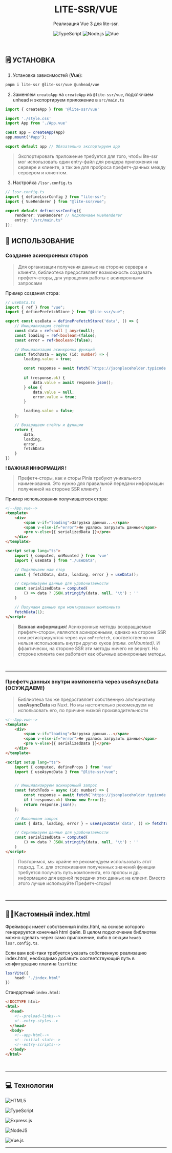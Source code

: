 <div align='center'>
    <h1><b>LITE-SSR/VUE</b></h1>
    <!-- <img src='' width='250' height='250' /> -->
    <p>Реализация Vue 3 для lite-ssr.</p>

![TypeScript](https://badgen.net/badge/TypeScript/5.3.3/blue?)
![Node.js](https://badgen.net/badge/Node.js/20.17.0/green?)
![Vue](https://badgen.net/badge/Vue/3.5.12/cyan?)

</div>

<br />

## 🗒️ **УСТАНОВКА**

1. Установка зависимостей (**Vue**):
```bash
pnpm i lite-ssr @lite-ssr/vue @unhead/vue 
```

2. Заменяем `createApp` на `createApp` из `@lite-ssr/vue`, подключаем unhead и экспортируем приложение в `src/main.ts`

```ts
import { createApp } from '@lite-ssr/vue'

import './style.css'
import App from './App.vue'

const app = createApp(App)
app.mount('#app');

export default app // Обязательно экспортируем app
```

> Экспортировать приложение требуется для того, чтобы lite-ssr мог использовать один entry-файл для рендера приложения на сервере и клиенте, а так же для проброса префетч-данных между сервером и клиентом.

3. Настройка `/lssr.config.ts`

``` ts
// lssr.config.ts
import { defineLssrConfig } from "lite-ssr";
import { VueRenderer } from "@lite-ssr/vue";

export default defineLssrConfig({
    renderer: VueRenderer // Подключаем VueRenderer
    entry: "/src/main.ts"
});
```


## 🔎 **ИСПОЛЬЗОВАНИЕ**

### Создание асинхронных сторов
> Для организации получения данных на стороне сервера и клиента, библиотека предоставляет возможность создавать префетч-сторы, для упрощения работы с асинхронными запросами

Пример создания стора:
```typescript
// useData.ts
import { ref } from "vue";
import { definePrefetchStore } from "@lite-ssr/vue";

export const useData = definePrefetchStore('data', () => {
    // Инициализация стейтов
    const data = ref<null | any>(null);
    const loading = ref<boolean>(false);
    const error = ref<boolean>(false);

    // Инициализация асинхроных функций
    const fetchData = async (id: number) => {
        loading.value = true;

        const response = await fetch(`https://jsonplaceholder.typicode.com/todos/${id}`);
        
        if (response.ok) {
            data.value = await response.json();
        } else {
            data.value = null;
            error.value = true;
        }

        loading.value = false;
    };

    // Возвращаем стейты и функции
    return {
        data,
        loading,
        error,
        fetchData
    }
})
```

**! ВАЖНАЯ ИНФОРМАЦИЯ !**
> Префетч-сторы, как и сторы Pinia требуют уникального наименования. Это нужно для правильной передачи информации полученной на стороне SSR клиенту !

Пример использования получившегося стора:
```html
<!--App.vue-->
<template>
    <div>
        <span v-if="loading">Загрузка данных...</span>
        <span v-else-if="error">Не удалось загрузить данные</span>
        <pre v-else>{{ serializedData }}</pre>
    </div>
</template>

<script setup lang="ts">
    import { computed, onMounted } from 'vue'
    import { useData } from "./useData";

    // Подключаем наш стор
    const { fetchData, data, loading, error } = useData(); 

    // Сериализуем данные для удобочитаемости
    const serializedData = computed( 
        () => data ? JSON.stringify(data, null, '\t') : ''
    )

    // Получаем данные при монтировании компонента
    fetchData(1);
</script>
```

> **Важная информация**! Асинхронные методы возвращаемые префетч-стором, являются асинхронными, однако на стороне SSR они регистрируются через хук `onPrefetch`, соответственно их нельзя использовать внутри других хуков *(прим. onMounted)*. И ффактически, на стороне SSR эти методы ничего не вернут. На стороне клиента они работают как обычные асинхронные методы.
<br />

---
### Префетч данных внутри компонента через useAsyncData (ОСУЖДАЕМ!)
> Библиотека так же предоставляет собственную альтернативу **useAsyncData** из Nuxt. Но мы настоятельно рекомендуем не использовать его, по причине низкой производительности

```html
<!--App.vue-->
<template>
    <div>
        <span v-if="loading">Загрузка данных...</span>
        <span v-else-if="error">Не удалось загрузить данные</span>
        <pre v-else>{{ serializedData }}</pre>
    </div>
</template>

<script setup lang="ts">
    import { computed, defineProps } from 'vue'
    import { useAsyncData } from "@lite-ssr/vue";


    // Инициализируем асинхронный запрос
    const fetchTodo = async (id: number) => {
        const response = await fetch(`https://jsonplaceholder.typicode.com/todos/${id}`);
        if (!response.ok) throw new Error();
        return response.json();
    };

    // Выполняем запрос
    const { data, loading, error } = useAsyncData('data', () => fetchTodo(1));

    // Сериализуем данные для удобочитаемости
    const serializedData = computed( 
        () => data ? JSON.stringify(data, null, '\t') : ''
    )
</script>
```

> Повторимся, мы крайне не рекомендуем использовать этот подход. Т.к. для отслеживания полученных значений функции требуется получать путь компонента, его пропсы и др. информацию для верной передачи этих данных на клиент. Вместо этого лучше используйте Префетч-сторы!
<br />

---

## 🧑‍💻**Кастомный index.html**

Фреймворк имеет собственный index.html, на основе которого генерируется конечный html файл. В целом подключение библиотек можно сделать через само приложение, либо в секции `head`в `lssr.config.ts`.

Если вам всё-таки требуется указать собственную реализацию index.html, необходимо добавить соответствующий путь в конфигурацию плагина `lssrVite`:
```typescript
lssrVite({
    head: "./index.html"
})
```

Стандартный `index.html`:
```html
<!DOCTYPE html>
<html>
  <head>
    <!--preload-links-->
    <!--entry-styles-->
  </head>
  <body>
    <!--app-html-->
    <!--initial-state-->
    <!--entry-scripts-->
  </body>
</html>
```
<br />

---
## 💻 **Технологии**

![HTML5](https://img.shields.io/badge/html5-%23E34F26.svg?style=for-the-badge&logo=html5&logoColor=white)

![TypeScript](https://img.shields.io/badge/typescript-%23007ACC.svg?style=for-the-badge&logo=typescript&logoColor=white)

![Express.js](https://img.shields.io/badge/express.js-%23404d59.svg?style=for-the-badge&logo=express&logoColor=%2361DAFB)

![NodeJS](https://img.shields.io/badge/node.js-6DA55F?style=for-the-badge&logo=node.js&logoColor=white)

![Vue.js](https://img.shields.io/badge/vuejs-%2335495e.svg?style=for-the-badge&logo=vuedotjs&logoColor=%234FC08D)

---

<!-- ## 📌 **LINKS**

[<img alt="Github" src="https://img.shields.io/badge/[username]-%23181717.svg?style=for-the-badge&logo=github&logoColor=white" />](https://github.com/[username])
[<img alt="Twitter" src="https://img.shields.io/badge/[username]-%231DA1F2.svg?style=for-the-badge&logo=Twitter&logoColor=white" />](https://twitter.com/[username])
[<img alt="Instagram" src="https://img.shields.io/badge/[username]-%23E4405F.svg?style=for-the-badge&logo=Instagram&logoColor=white" />](https://instagram.com/[username])
[<img alt="Youtube" src="https://img.shields.io/badge/[username]-%23FF0000.svg?style=for-the-badge&logo=YouTube&logoColor=white" />](https://www.youtube.com/channel/[username])

[<img alt="Reddit" src="https://img.shields.io/badge/[username]-FF4500?style=for-the-badge&logo=reddit&logoColor=white" />](https://reddit.com/user/[username])
[<img alt="TikTok" src="https://img.shields.io/badge/[username]-%23000000.svg?style=for-the-badge&logo=TikTok&logoColor=white" />](https://www.tiktok.com/@[username])
[<img alt="Gitlab" src="https://img.shields.io/badge/[username]-%23181717.svg?style=for-the-badge&logo=gitlab&logoColor=white" />](https://gitlab.com/[username])
[<img alt="Dribbble" src="https://img.shields.io/badge/[username]-EA4C89?style=for-the-badge&logo=dribbble&logoColor=white" />](https://dribbble.com/[username])

[<img alt="Stack Overflow" src="https://img.shields.io/badge/[username]-FE7A16?style=for-the-badge&logo=stack-overflow&logoColor=white" />](https://stackoverflow.com/users/[usercode]/[username])
[<img alt="Discord" src="https://img.shields.io/badge/[username%23code]-%237289DA.svg?style=for-the-badge&logo=discord&logoColor=white" />]()
[<img alt="Steam" src="https://img.shields.io/badge/[username]-%23000000.svg?style=for-the-badge&logo=steam&logoColor=white" />](https://steamcommunity.com/id/[username])
[<img alt="Spotify" src="https://img.shields.io/badge/[username]-1ED760?style=for-the-badge&logo=spotify&logoColor=white" />](https://open.spotify.com/user/[username]) -->
